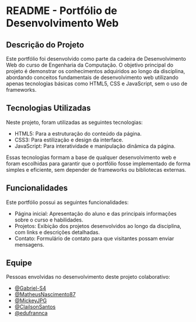# README - Portfólio de Desenvolvimento Web
## Descrição do Projeto
Este portfólio foi desenvolvido como parte da cadeira de Desenvolvimento Web do curso de Engenharia da Computação. O objetivo principal do projeto é demonstrar os conhecimentos adquiridos ao longo da disciplina, abordando conceitos fundamentais de desenvolvimento web utilizando apenas tecnologias básicas como HTML5, CSS e JavaScript, sem o uso de frameworks.

## Tecnologias Utilizadas
Neste projeto, foram utilizadas as seguintes tecnologias:

- HTML5: Para a estruturação do conteúdo da página.
- CSS3: Para estilização e design da interface.
- JavaScript: Para interatividade e manipulação dinâmica da página.

Essas tecnologias formam a base de qualquer desenvolvimento web e foram escolhidas para garantir que o portfólio fosse implementado de forma simples e eficiente, sem depender de frameworks ou bibliotecas externas.

## Funcionalidades
Este portfólio possui as seguintes funcionalidades:

- Página inicial: Apresentação do aluno e das principais informações sobre o curso e habilidades.
- Projetos: Exibição dos projetos desenvolvidos ao longo da disciplina, com links e descrições detalhadas.
- Contato: Formulário de contato para que visitantes possam enviar mensagens.

## Equipe
Pessoas envolvidas no desenvolvimento deste projeto colaborativo:
- [@Gabriel-S4](https://github.com/Gabriel-S4)
- [@MatheusNascimento87](https://github.com/MatheusNascimento87)
- [@MickeyJPG](https://github.com/MickeyJPG)
- [@ClailsonSantos](https://github.com/ClailsonSantos)
- [@edufrannca](https://github.com/edufrannca)
